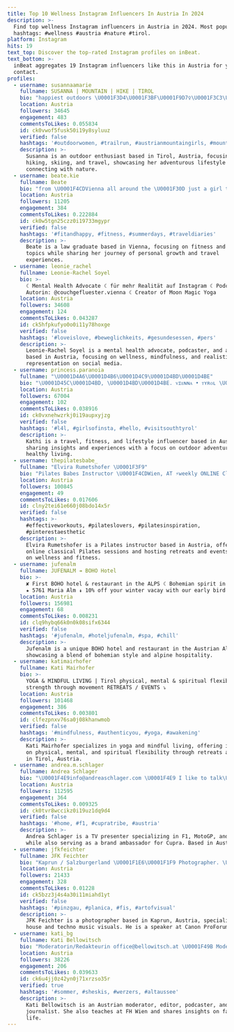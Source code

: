 ```yaml
---
title: Top 10 Wellness Instagram Influencers In Austria In 2024
description: >-
  Find top wellness Instagram influencers in Austria in 2024. Most popular
  hashtags: #wellness #austria #nature #tirol.
platform: Instagram
hits: 19
text_top: Discover the top-rated Instagram profiles on inBeat.
text_bottom: >-
  inBeat aggregates 19 Instagram influencers like this in Austria for you to
  contact.
profiles:
  - username: susannaamarie
    fullname: SUSANNA | MOUNTAIN | HIKE | TIROL
    bio: "happiest outdoors \U0001F3D4\U0001F3BF\U0001F9D7‍♀️\U0001F3C3\U0001F3FC‍♀️ • mountains • sports • travelling • from Tirol • Austria • office@susannamarie.at \U0001F48C"
    location: Austria
    followers: 34645
    engagement: 483
    commentsToLikes: 0.055834
    id: ck0vwof5fusk50i19y8syluuz
    verified: false
    hashtags: '#outdoorwomen, #trailrun, #austrianmountaingirls, #mountaingirls'
    description: >-
      Susanna is an outdoor enthusiast based in Tirol, Austria, focusing on
      hiking, skiing, and travel, showcasing her adventurous lifestyle and
      connecting with nature.
  - username: beate.kie
    fullname: Beate
    bio: "from \U0001F4CDVienna all around the \U0001F30D just a girl trying to live her best life ✨️ law \U0001F393 • fitness \U0001F3CB\U0001F3FC‍♀️• mindset \U0001F331"
    location: Austria
    followers: 11205
    engagement: 384
    commentsToLikes: 0.222884
    id: ck0w5tgn25czz0i19733mgypr
    verified: false
    hashtags: '#fitandhappy, #fitness, #summerdays, #traveldiaries'
    description: >-
      Beate is a law graduate based in Vienna, focusing on fitness and mindset
      topics while sharing her journey of personal growth and travel
      experiences.
  - username: leonie_rachel
    fullname: Leonie-Rachel Soyel
    bio: >-
      ☾ Mental Health Advocate ☾ für mehr Realität auf Instagram ☾ Podcasterin &
      Autorin: @couchgefluester.vienna ☾ Creator of Moon Magic Yoga
    location: Austria
    followers: 34608
    engagement: 124
    commentsToLikes: 0.043287
    id: ck5hfpkufyo0o0i11y78hoxge
    verified: false
    hashtags: '#loveislove, #beweglichkeits, #gesundesessen, #pers'
    description: >-
      Leonie-Rachel Soyel is a mental health advocate, podcaster, and author
      based in Austria, focusing on wellness, mindfulness, and realistic
      representation on social media.
  - username: princess.paranoia
    fullname: "\U0001D4A6\U0001D4B6\U0001D4C9\U0001D4BD\U0001D4BE"
    bio: "\U0001D45C\U0001D4BD, \U0001D4BD\U0001D4BE. ᴠɪᴇɴɴᴀ • ᴛʏʀᴏʟ \U0001F1E6\U0001F1F9 | \U0001F510 ᴛʀᴀᴠᴇʟ, ғɪᴛɴᴇss & ʟɪғᴇsᴛʏʟᴇ #ᴍᴏᴜɴᴛᴀɪɴʟᴏᴠᴇ ⛰️"
    location: Austria
    followers: 67004
    engagement: 102
    commentsToLikes: 0.038916
    id: ck0vxnehwzrkj0i19aupxyjzg
    verified: false
    hashtags: '#l4l, #girlsofinsta, #hello, #visitsouthtyrol'
    description: >-
      Kathi is a travel, fitness, and lifestyle influencer based in Austria,
      sharing insights and experiences with a focus on outdoor adventures and
      healthy living.
  - username: thepilatesbabe_
    fullname: "Elvira Rumetshofer \U0001F3F9"
    bio: "Pilates Babes Instructor \U0001F4CDWien, AT ⚡️weekly ONLINE Classical Pilates via Zoom ⚡️Pilates Retreats & Events ⚡️Youtube: thepilatesbabe BOOK NOW \U0001F447\U0001F3FC"
    location: Austria
    followers: 100845
    engagement: 49
    commentsToLikes: 0.017606
    id: clny2tei61e660j08bdo14x5r
    verified: false
    hashtags: >-
      #effectiveworkouts, #pilateslovers, #pilatesinspiration,
      #pinterestaesthetic
    description: >-
      Elvira Rumetshofer is a Pilates instructor based in Austria, offering
      online classical Pilates sessions and hosting retreats and events focused
      on wellness and fitness.
  - username: jufenalm
    fullname: JUFENALM ↠ BOHO Hotel
    bio: >-
      ✘ First BOHO hotel & restaurant in the ALPS ☾ Bohemian spirit in the alps
      ★ 5761 Maria Alm ↡ 10% off your winter vacay with our early bird
    location: Austria
    followers: 156981
    engagement: 68
    commentsToLikes: 0.008231
    id: clq9hybq66k0n0k08sifx6344
    verified: false
    hashtags: '#jufenalm, #hoteljufenalm, #spa, #chill'
    description: >-
      Jufenalm is a unique BOHO hotel and restaurant in the Austrian Alps,
      showcasing a blend of bohemian style and alpine hospitality.
  - username: katimairhofer
    fullname: Kati Mairhofer
    bio: >-
      YOGA & MINDFUL LIVING | Tirol physical, mental & spiritual flexibility and
      strength through movement RETREATS / EVENTS ⤵️
    location: Austria
    followers: 101468
    engagement: 386
    commentsToLikes: 0.003801
    id: clfezpnxv76sa0j08khanwmob
    verified: false
    hashtags: '#mindfulness, #authenticyou, #yoga, #awakening'
    description: >-
      Kati Mairhofer specializes in yoga and mindful living, offering insights
      on physical, mental, and spiritual flexibility through retreats and events
      in Tirol, Austria.
  - username: andrea.m.schlager
    fullname: Andrea Schlager
    bio: "\U0001F4E9info@andreaschlager.com \U0001F4E9 I like to talk\U0001F399TV presenter for ⭐️F1\U0001F3CE⭐️MotoGP\U0001F3CD⭐️Tennis\U0001F3BE ⭐️brand ambassador: @cupra_at ⭐️my normal chaos\U0001F431\U0001F436\U0001F434\U0001F3C4‍♀️"
    location: Austria
    followers: 112595
    engagement: 364
    commentsToLikes: 0.009325
    id: ck0tvr8wccikz0i19uz1dq9d4
    verified: false
    hashtags: '#home, #f1, #cupratribe, #austria'
    description: >-
      Andrea Schlager is a TV presenter specializing in F1, MotoGP, and tennis,
      while also serving as a brand ambassador for Cupra. Based in Austria.
  - username: jfkfeichter
    fullname: JFK Feichter
    bio: "Kaprun / Salzburgerland \U0001F1E6\U0001F1F9 Photographer. \U0001F3BC House & Techno ❤️ @canonaustria | Canon ProForum Speaker"
    location: Austria
    followers: 21433
    engagement: 328
    commentsToLikes: 0.01228
    id: ck5bzz3j4s4a30i11miahd1yt
    verified: false
    hashtags: '#pinzgau, #planica, #fis, #artofvisual'
    description: >-
      JFK Feichter is a photographer based in Kaprun, Austria, specializing in
      house and techno music visuals. He is a speaker at Canon ProForum events.
  - username: kati_bg
    fullname: Kati Bellowitsch
    bio: "Moderatorin/Redakteurin office@bellowitsch.at \U0001F49B Moderatorin \U0001FA77 Podcasterin\U0001F399& Reisejournalistin \U0001F499 FH Wien Lektorin ❤️ Familylife \U0001F60D"
    location: Austria
    followers: 38226
    engagement: 206
    commentsToLikes: 0.039633
    id: ck6u4jj0z42yn0j71xrzso35r
    verified: true
    hashtags: '#sommer, #sheskis, #werzers, #altaussee'
    description: >-
      Kati Bellowitsch is an Austrian moderator, editor, podcaster, and travel
      journalist. She also teaches at FH Wien and shares insights on family
      life.
---
```


